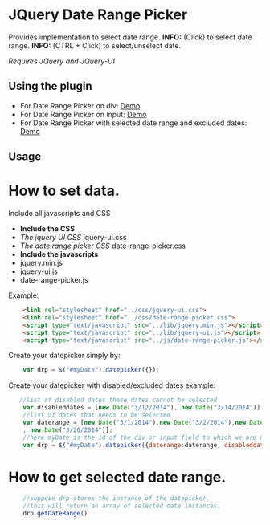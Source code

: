 JQuery Date Range Picker
=====================

Provides implementation to select date range. 
**INFO:** (Click) to select date range.
**INFO:** (CTRL + Click) to select/unselect date.

*Requires JQuery and JQuery-UI*

## Using the plugin

* For Date Range Picker on div: [Demo](http://cyrilcherian.github.io/date-range-picker/demo/datepickerdiv.html)
* For Date Range Picker on input: [Demo](http://cyrilcherian.github.io/date-range-picker/demo/datepickerinput.html)
* For Date Range Picker with selected date range and excluded dates: [Demo](http://cyrilcherian.github.io/date-range-picker/demo/datepickerexcluded.html)


## Usage

# How to set data.

Include all javascripts and CSS

- **Include the CSS**
- _The jquery UI CSS_ jquery-ui.css
- _The date range picker CSS_ date-range-picker.css
- **Include the javascripts**
- jquery.min.js
- jquery-ui.js
- date-range-picker.js

Example:
```html
    <link rel="stylesheet" href="../css/jquery-ui.css">
    <link rel="stylesheet" href="../css/date-range-picker.css">
    <script type="text/javascript" src="../lib/jquery.min.js"></script>
    <script type="text/javascript" src="../lib/jquery-ui.js"></script>
    <script type="text/javascript" src="../js/date-range-picker.js"></script>
```

Create your datepicker simply by:

```javascript
    var drp = $("#myDate").datepicker({});
```

Create your datepicker with disabled/excluded dates example:
```javascript
   //list of disabled dates these dates cannot be selected
    var disableddates = [new Date("3/12/2014"), new Date("3/14/2014")]
    //list of dates that needs to be selected
    var daterange = [new Date("3/1/2014"),new Date("3/2/2014"),new Date("3/3/2014")
    , new Date("3/20/2014")];
    //here myDate is the id of the div or input field to which we are making the date range picker.
    var drp = $("#myDate").datepicker({daterange:daterange, disableddates:disableddates});
```

# How to get selected date range.

```javascript
    //suppose drp stores the instance of the datepicker.
    //this will return an array of selected date instances.
    drp.getDateRange()
    
```



